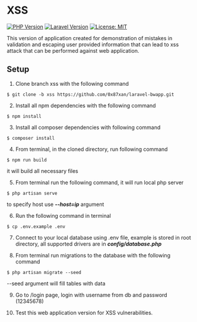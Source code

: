# XSS

[![PHP Version](https://img.shields.io/badge/PHP-^8.1-blue.svg)](https://www.php.net/releases/8.1.0.php)
[![Laravel Version](https://img.shields.io/badge/Laravel-^10.8-orange.svg)](https://laravel.com/docs/10.x)
[![License: MIT](https://img.shields.io/badge/License-MIT-yellow.svg)](https://opensource.org/licenses/MIT)

This version of application created for demonstration of mistakes in validation and escaping user provided information 
that can lead to xss attack that can be performed against web application.


## Setup


1) Clone branch xss with the following command

```console
$ git clone -b xss https://github.com/0x87xan/laravel-bwapp.git
```

2) Install all npm dependencies with the following command

```console
$ npm install
```

3) Install all composer dependencies with following command
```console
$ composer install
```
4) From terminal, in the cloned directory, run following command

```console
$ npm run build
```
it will build all necessary files

5) From terminal run the following command, it will run local php server

```console
$ php artisan serve
```
to specify host use ***--host=ip*** argument

6) Run the following command in terminal

```console
$ cp .env.example .env
```

7) Connect to your local database using .env file, example is stored in root directory, all supported drivers are in ***config/database.php***

8) From terminal run migrations to the database with the following command

```console
$ php artisan migrate --seed
```
--seed argument will fill tables with data

9) Go to /login page, login with username from db and password (12345678)

10) Test this web application version for XSS vulnerabilities.
